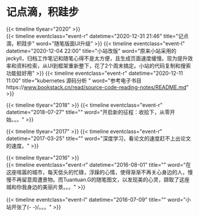 # 记点滴，积跬步



{{< timeline tlyear="2020" >}}  
{{< timeline eventclass="event-r" datetime="2020-12-31 21:46" title="记点滴，积跬步"  word="随笔版面UI升级" >}}
{{< timeline eventclass="event-l" datetime="2020-12-04 22:00" title="小站改版"  word="原来小站采用的jeckyll，归档工作笔记和随笔心得不是太方便，且生成页面速度缓慢。现为提升效率和资料检索，从UI到框架重新整下，花了2个周末搞定。小站的代码复制和搜索功能挺好用" >}}
{{< timeline eventclass="event-r" datetime="2020-12-11 11:00" title="kubernetes 源码分析 "  word="参考电子书目https://www.bookstack.cn/read/source-code-reading-notes/README.md" >}}  

{{< timeline tlyear="2018" >}} 
{{< timeline eventclass="event-r" datetime="2018-07-27" title=""  word="开启新的征程：收拾下，从零开始。。。" >}}  

{{< timeline tlyear="2017" >}} 
{{< timeline eventclass="event-r" datetime="2017-03-25" title=""  word="深度学习，看论文的速度赶不上出论文的速度。" >}}  

{{< timeline tlyear="2016" >}}  
{{< timeline eventclass="event-r" datetime="2016-08-01" title=""  word="在这座喧嚣的城市，每天低头的忙碌，浮躁的心情，使得渐渐不再关心身边的人，慢慢不再留意周遭景物。而Tuantuan.G的随笔图文，以发现美的心灵，撷取了这座城和你我身边的美丽片景。。。" >}}  

{{< timeline eventclass="event-l" datetime="2016-07-09" title=""  word="小站开张了\(- -)/。。。" >}}  
